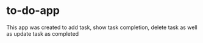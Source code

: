 # to-do-app
This app was created to add task, show task completion, delete task as well as update task as completed
